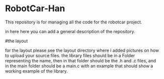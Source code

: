 # RobotCar-Han
This repository is for managing all the code for the robotcar project.

in here here you can add a general description of the repository.

#the layout

for the layout please see the layout directory where i added pictures on how to upload your source files.
the library files should be in a Folder representing the name, then in that folder should be the .h and .c files,
and in the main folder should be a main.c with an example that should show a working example of the library.
